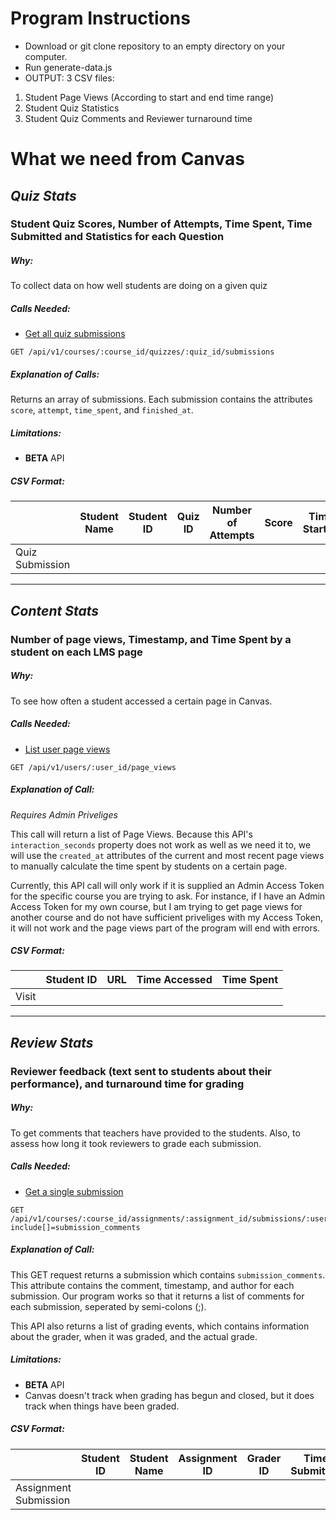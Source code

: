 # Program Instructions
- Download or git clone repository to an empty directory on your computer.
- Run generate-data.js
- OUTPUT: 3 CSV files:


1. Student Page Views (According to start and end time range)
2. Student Quiz Statistics
3. Student Quiz Comments and Reviewer turnaround time

# What we need from Canvas

## *Quiz Stats*

### Student Quiz Scores, Number of Attempts, Time Spent, Time Submitted and Statistics for each Question

##### *Why:* 
To collect data on how well students are doing on a given quiz

##### *Calls Needed:*
- [Get all quiz submissions](https://canvas.instructure.com/doc/api/quiz_submissions.html#method.quizzes/quiz_submissions_api.index)
```
GET /api/v1/courses/:course_id/quizzes/:quiz_id/submissions
```

##### *Explanation of Calls:*
Returns an array of submissions.  Each submission contains the attributes `score`, `attempt`, `time_spent`, and `finished_at`.  

##### *Limitations:*
- **BETA** API

##### *CSV Format:*
|  | Student Name | Student ID | Quiz ID | Number of Attempts | Score | Time Started | Time Finished | Time Spent(in seconds) | Statistics for each Question
| - | - | - | - | - | - | - | - | - | - |
| Quiz Submission | | | | | | | | | | |

----


## *Content Stats*


### Number of page views, Timestamp, and Time Spent by a student on each LMS page

##### *Why:* 
To see how often a student accessed a certain page in Canvas.

##### *Calls Needed:*

- [List user page views](https://canvas.instructure.com/doc/api/users.html#method.page_views.index)
```
GET /api/v1/users/:user_id/page_views
```

##### *Explanation of Call:*

*Requires Admin Priveliges*

This call will return a list of Page Views. Because this API's `interaction_seconds` property does not work as well as we need it to, we will use the `created_at` attributes of the current and most recent page views to manually calculate the time spent by students on a certain page.

Currently, this API call will only work if it is supplied an Admin Access Token for the specific course you are trying to ask.  For instance, if I have an Admin Access Token for my own course, but I am trying to get page views for another course and do not have sufficient priveliges with my Access Token, it will not work and the page views part of the program will end with errors.

##### *CSV Format:*
|  | Student ID | URL | Time Accessed | Time Spent |
| - | - | - | - | - |
| Visit | | | | | |

---


## *Review Stats*


### Reviewer feedback (text sent to students about their performance), and turnaround time for grading

##### *Why:* 
To get comments that teachers have provided to the students.  Also, to assess how long it took reviewers to grade each submission.

##### *Calls Needed:*
- [Get a single submission](https://canvas.instructure.com/doc/api/submissions.html#method.submissions_api.show)
```
GET /api/v1/courses/:course_id/assignments/:assignment_id/submissions/:user_id?include[]=submission_comments
```

##### *Explanation of Call:*
This GET request returns a submission which contains `submission_comments`.  This attribute contains the comment, timestamp, and author for each submission.  Our program works so that it returns a list of comments for each submission, seperated by semi-colons (;).

This API also returns a list of grading events, which contains information about the grader, when it was graded, and the actual grade.

##### *Limitations:*
- **BETA** API
- Canvas doesn't track when grading has begun and closed, but it does track when things have been graded.

##### *CSV Format:*	
|  | Student ID | Student Name | Assignment ID | Grader ID | Time Submitted | Time Graded | Comments | Time Commented | Commenter
| - | - | - | - | - | - | - | - | - | - |
| Assignment Submission | | | | | | | | | | |